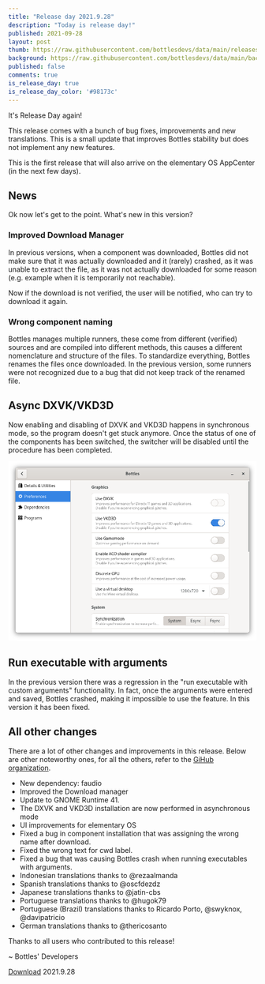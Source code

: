 ```yaml
---
title: "Release day 2021.9.28"
description: "Today is release day!"
published: 2021-09-28
layout: post
thumb: https://raw.githubusercontent.com/bottlesdevs/data/main/releases/2021.9.28/release-day.png
background: https://raw.githubusercontent.com/bottlesdevs/data/main/backgrounds/2021.9.28.png
published: false
comments: true
is_release_day: true
is_release_day_color: '#98173c'
---
```


It's Release Day again!

This release comes with a bunch of bug fixes, improvements and new translations. 
This is a small update that improves Bottles stability but does not implement 
any new features.

This is the first release that will also arrive on the elementary OS AppCenter 
(in the next few days).

## News
Ok now let's get to the point. What's new in this version?

### Improved Download Manager
In previous versions, when a component was downloaded, Bottles did not make 
sure that it was actually downloaded and it (rarely) crashed, as it was unable 
to extract the file, as it was not actually downloaded for some reason (e.g. 
example when it is temporarily not reachable).

Now if the download is not verified, the user will be notified, who can try to 
download it again.

### Wrong component naming
Bottles manages multiple runners, these come from different (verified) sources 
and are compiled into different methods, this causes a different nomenclature 
and structure of the files. To standardize everything, Bottles renames the 
files once downloaded. In the previous version, some runners were not 
recognized due to a bug that did not keep track of the renamed file.

## Async DXVK/VKD3D
Now enabling and disabling of DXVK and VKD3D happens in synchronous mode, so 
the program doesn't get stuck anymore. Once the status of one of the components 
has been switched, the switcher will be disabled until the procedure has been 
completed.

![Async DXVK/VKD3D](/uploads/async-dxvk-vkd3d.png)

## Run executable with arguments
In the previous version there was a regression in the "run executable with 
custom arguments" functionality. In fact, once the arguments were entered and 
saved, Bottles crashed, making it impossible to use the feature. In this 
version it has been fixed.

## All other changes
There are a lot of other changes and improvements in this release. Below are 
other noteworthy ones, for all the others, refer to 
the [GiHub organization](https://github.com/bottlesdevs).

* New dependency: faudio
* Improved the Download manager
* Update to GNOME Runtime 41.
* The DXVK and VKD3D installation are now performed in asynchronous mode
* UI improvements for elementary OS
* Fixed a bug in component installation that was assigning the wrong name after download.
* Fixed the wrong text for cwd label.
* Fixed a bug that was causing Bottles crash when running executables with arguments.
* Indonesian translations thanks to @rezaalmanda
* Spanish translations thanks to @oscfdezdz
* Japanese translations thanks to @jatin-cbs
* Portuguese translations thanks to @hugok79
* Portuguese (Brazil) translations thanks to Ricardo Porto, @swyknox, @davipatricio
* German translations thanks to @thericosanto

Thanks to all users who contributed to this release!

~ Bottles' Developers

<a class="button" href="/download" style="">Download</a> 2021.9.28
